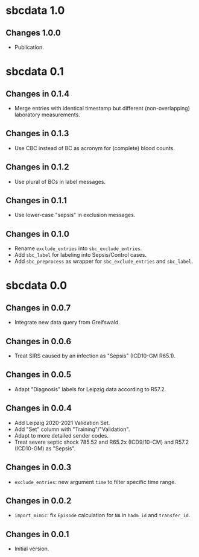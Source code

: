 # sbcdata 1.0

## Changes 1.0.0

- Publication.

# sbcdata 0.1

## Changes in 0.1.4

- Merge entries with identical timestamp but different (non-overlapping)
  laboratory measurements.

## Changes in 0.1.3

- Use CBC instead of BC as acronym for (complete) blood counts.

## Changes in 0.1.2

- Use plural of BCs in label messages.

## Changes in 0.1.1

- Use lower-case "sepsis" in exclusion messages.

## Changes in 0.1.0

- Rename `exclude_entries` into `sbc_exclude_entries`.
- Add `sbc_label` for labeling into Sepsis/Control cases.
- Add `sbc_preprocess` as wrapper for `sbc_exclude_entries` and `sbc_label`.

# sbcdata 0.0

## Changes in 0.0.7

- Integrate new data query from Greifswald.

## Changes in 0.0.6

- Treat SIRS caused by an infection as "Sepsis" (ICD10-GM R65.1).

## Changes in 0.0.5

- Adapt "Diagnosis" labels for Leipzig data according to R57.2.

## Changes in 0.0.4

- Add Leipzig 2020-2021 Validation Set.
- Add "Set" column with "Training"/"Validation".
- Adapt to more detailed sender codes.
- Treat severe septic shock 785.52 and R65.2x (ICD9/10-CM) and
  R57.2 (ICD10-GM) as "Sepsis".

## Changes in 0.0.3

- `exclude_entries`: new argument `time` to filter specific time range.

## Changes in 0.0.2

- `import_mimic`: fix `Episode` calculation for `NA` in
  `hadm_id` and `transfer_id`.

## Changes in 0.0.1

- Initial version.
